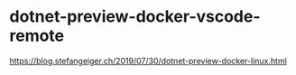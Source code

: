 # dotnet-preview-docker-vscode-remote

https://blog.stefangeiger.ch/2019/07/30/dotnet-preview-docker-linux.html
